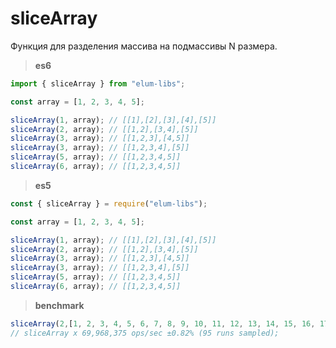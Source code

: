 # sliceArray

Функция для разделения массива на подмассивы N размера.

> **es6**

```ts
import { sliceArray } from "elum-libs";

const array = [1, 2, 3, 4, 5];

sliceArray(1, array); // [[1],[2],[3],[4],[5]]
sliceArray(2, array); // [[1,2],[3,4],[5]]
sliceArray(3, array); // [[1,2,3],[4,5]]
sliceArray(3, array); // [[1,2,3,4],[5]]
sliceArray(5, array); // [[1,2,3,4,5]]
sliceArray(6, array); // [[1,2,3,4,5]]
```

> **es5**

```js
const { sliceArray } = require("elum-libs");

const array = [1, 2, 3, 4, 5];

sliceArray(1, array); // [[1],[2],[3],[4],[5]]
sliceArray(2, array); // [[1,2],[3,4],[5]]
sliceArray(3, array); // [[1,2,3],[4,5]]
sliceArray(3, array); // [[1,2,3,4],[5]]
sliceArray(5, array); // [[1,2,3,4,5]]
sliceArray(6, array); // [[1,2,3,4,5]]
```

> **benchmark**

```js
sliceArray(2,[1, 2, 3, 4, 5, 6, 7, 8, 9, 10, 11, 12, 13, 14, 15, 16, 17, 18, 19, 20, 21]);
// sliceArray x 69,968,375 ops/sec ±0.82% (95 runs sampled);
```
